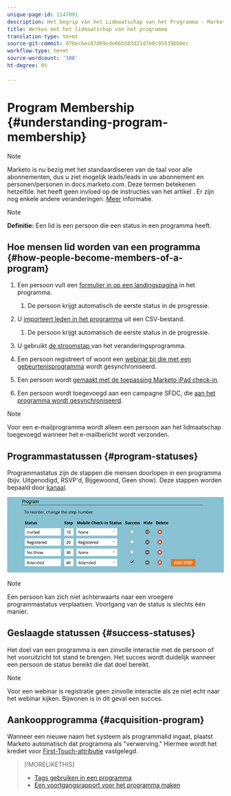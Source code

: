 ```yaml
---
unique-page-id: 1147091
description: Het begrip van het Lidmaatschap van het Programma - Marketo Docs - de Documentatie van het Product
title: Werken met het lidmaatschap van het programma
translation-type: tm+mt
source-git-commit: d78ecbec87d69cde66b583d21d7e0c95539bb6ec
workflow-type: tm+mt
source-wordcount: '308'
ht-degree: 0%

---
```



# Program Membership {#understanding-program-membership}

>[!NOTE]
>
>Marketo is nu bezig met het standaardiseren van de taal voor alle abonnementen, dus u ziet mogelijk leads/leads in uw abonnement en personen/personen in docs.marketo.com. Deze termen betekenen hetzelfde. het heeft geen invloed op de instructies van het artikel . Er zijn nog enkele andere veranderingen. [Meer](/help/marketo/product-docs/crm-sync/salesforce-sync/understanding-the-salesforce-sync.md) informatie.

>[!NOTE]
>
>**Definitie:** Een lid is een persoon die een status in een programma heeft.

## Hoe mensen lid worden van een programma {#how-people-become-members-of-a-program}

1. Een persoon vult een [formulier in op een landingspagina](/help/marketo/getting-started/quick-wins/landing-page-with-a-form.md) in het programma.

   1. De persoon krijgt automatisch de eerste status in de progressie.

1. U [importeert leden in het programma](/help/marketo/product-docs/core-marketo-concepts/programs/working-with-programs/import-members-from-a-spreadsheet-into-a-program.md) uit een CSV-bestand.

   1. De persoon krijgt automatisch de eerste status in de progressie.

1. U gebruikt [de stroomstap ](/help/marketo/product-docs/core-marketo-concepts/smart-campaigns/program-flow-actions/change-program-status.md) van het veranderingsprogramma.
1. Een persoon registreert of woont een [webinar bij die met een gebeurtenisprogramma](/help/marketo/product-docs/demand-generation/events/understanding-events/launchpoint-event-partners.md) wordt gesynchroniseerd.
1. Een persoon wordt [gemaakt met de toepassing Marketo iPad check-in](/help/marketo/product-docs/core-marketo-concepts/mobile-apps/event-check-in/check-people-into-your-event-from-your-tablet.md).
1. Een persoon wordt toegevoegd aan een campagne SFDC, die [aan het programma wordt gesynchroniseerd](/help/marketo/product-docs/crm-sync/salesforce-sync/sfdc-sync-details/sfdc-sync-campaign-sync.md).

>[!NOTE]
>
>Voor een e-mailprogramma wordt alleen een persoon aan het lidmaatschap toegevoegd wanneer het e-mailbericht wordt verzonden.

## Programmastatussen {#program-statuses}

Programmastatus zijn de stappen die mensen doorlopen in een programma (bijv. Uitgenodigd, RSVP&#39;d, Bijgewoond, Geen show). Deze stappen worden bepaald door [kanaal](/help/marketo/product-docs/administration/tags/create-a-program-channel.md).

![](assets/image2015-2-5-15-3a14-3a48.png)

>[!NOTE]
>
>Een persoon kan zich niet achterwaarts naar een vroegere programmastatus verplaatsen. Voortgang van de status is slechts één manier.

## Geslaagde statussen {#success-statuses}

Het doel van een programma is een zinvolle interactie met de persoon of het vooruitzicht tot stand te brengen. Het succes wordt duidelijk wanneer een persoon de status bereikt die dat doel bereikt.

>[!NOTE]
>
>Voor een webinar is registratie geen zinvolle interactie als ze niet echt naar het webinar kijken. Bijwonen is in dit geval een succes.

## Aankoopprogramma {#acquisition-program}

Wanneer een nieuwe naam het systeem als programmalid ingaat, plaatst Marketo automatisch dat programma als &quot;verwerving.&quot; Hiermee wordt het krediet voor [First-Touch-attributie](/help/marketo/product-docs/reporting/revenue-cycle-analytics/revenue-tools/attribution/understanding-attribution.md) vastgelegd.

>[!MORELIKETHIS]
>
>* [Tags gebruiken in een programma](/help/marketo/product-docs/core-marketo-concepts/programs/working-with-programs/understanding-tags/use-tags-in-a-program.md)
>* [Een voortgangsrapport voor het programma maken](/help/marketo/product-docs/core-marketo-concepts/programs/program-performance-report/create-a-program-performance-report.md)

